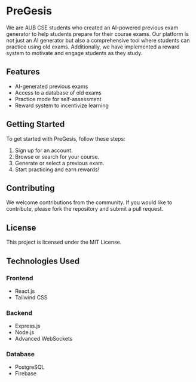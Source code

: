 # PreGesis

We are AUB CSE students who created an AI-powered previous exam generator to help students prepare for their course exams. Our platform is not just an AI generator but also a comprehensive tool where students can practice using old exams. Additionally, we have implemented a reward system to motivate and engage students as they study.

## Features

- AI-generated previous exams
- Access to a database of old exams
- Practice mode for self-assessment
- Reward system to incentivize learning

## Getting Started

To get started with PreGesis, follow these steps:

1. Sign up for an account.
2. Browse or search for your course.
3. Generate or select a previous exam.
4. Start practicing and earn rewards!

## Contributing

We welcome contributions from the community. If you would like to contribute, please fork the repository and submit a pull request.

## License

This project is licensed under the MIT License.

## Technologies Used

### Frontend
- React.js
- Tailwind CSS

### Backend
- Express.js
- Node.js
- Advanced WebSockets

### Database
- PostgreSQL
- Firebase